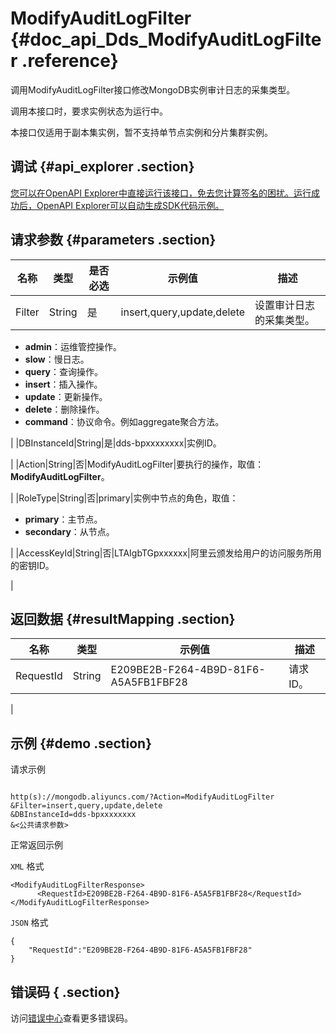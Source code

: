 # ModifyAuditLogFilter {#doc_api_Dds_ModifyAuditLogFilter .reference}

调用ModifyAuditLogFilter接口修改MongoDB实例审计日志的采集类型。

调用本接口时，要求实例状态为运行中。

本接口仅适用于副本集实例，暂不支持单节点实例和分片集群实例。

## 调试 {#api_explorer .section}

[您可以在OpenAPI Explorer中直接运行该接口，免去您计算签名的困扰。运行成功后，OpenAPI Explorer可以自动生成SDK代码示例。](https://api.aliyun.com/#product=Dds&api=ModifyAuditLogFilter&type=RPC&version=2015-12-01)

## 请求参数 {#parameters .section}

|名称|类型|是否必选|示例值|描述|
|--|--|----|---|--|
|Filter|String|是|insert,query,update,delete|设置审计日志的采集类型。

 -   **admin**：运维管控操作。
-   **slow**：慢日志。
-   **query**：查询操作。
-   **insert**：插入操作。
-   **update**：更新操作。
-   **delete**：删除操作。
-   **command**：协议命令。例如aggregate聚合方法。

 |
|DBInstanceId|String|是|dds-bpxxxxxxxx|实例ID。

 |
|Action|String|否|ModifyAuditLogFilter|要执行的操作，取值： **ModifyAuditLogFilter**。

 |
|RoleType|String|否|primary|实例中节点的角色，取值：

 -   **primary**：主节点。
-   **secondary**：从节点。

 |
|AccessKeyId|String|否|LTAIgbTGpxxxxxx|阿里云颁发给用户的访问服务所用的密钥ID。

 |

## 返回数据 {#resultMapping .section}

|名称|类型|示例值|描述|
|--|--|---|--|
|RequestId|String|E209BE2B-F264-4B9D-81F6-A5A5FB1FBF28|请求ID。

 |

## 示例 {#demo .section}

请求示例

``` {#request_demo}

http(s)://mongodb.aliyuncs.com/?Action=ModifyAuditLogFilter
&Filter=insert,query,update,delete
&DBInstanceId=dds-bpxxxxxxxx
&<公共请求参数>

```

正常返回示例

`XML` 格式

``` {#xml_return_success_demo}
<ModifyAuditLogFilterResponse>
	  <RequestId>E209BE2B-F264-4B9D-81F6-A5A5FB1FBF28</RequestId>
</ModifyAuditLogFilterResponse>
```

`JSON` 格式

``` {#json_return_success_demo}
{
	"RequestId":"E209BE2B-F264-4B9D-81F6-A5A5FB1FBF28"
}
```

## 错误码 { .section}

访问[错误中心](https://error-center.alibabacloud.com/status/product/Dds)查看更多错误码。

